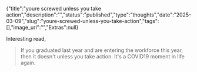 {"title":"youre screwed unless you take action","description":"","status":"published","type":"thoughts","date":"2025-03-09","slug":"youre-screwed-unless-you-take-action","tags":[],"image_url":"","Extras":null}



Interesting read,

> If you graduated last year and are entering the workforce this year, then it doesn't unless you take action. It's a COVID19 moment in life again.

